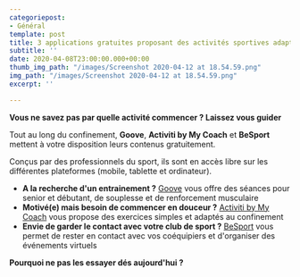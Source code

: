 ```yaml
---
categoriepost:
- Général
template: post
title: 3 applications gratuites proposant des activités sportives adaptées à tous
subtitle: ''
date: 2020-04-08T23:00:00.000+00:00
thumb_img_path: "/images/Screenshot 2020-04-12 at 18.54.59.png"
img_path: "/images/Screenshot 2020-04-12 at 18.54.59.png"
excerpt: ''

---
```

**Vous ne savez pas par quelle activité commencer ? Laissez vous guider**

Tout au long du confinement, **Goove**, **Activiti by My Coach** et **BeSport** mettent à votre disposition leurs contenus gratuitement.

Conçus par des professionnels du sport, ils sont en accès libre sur les différentes plateformes (mobile, tablette et ordinateur).

* **A la recherche d'un entrainement ?** [Goove](https://www.goove.app/free-access/themes) vous offre des séances pour senior et débutant, de souplesse et de renforcement musculaire
* **Motivé(e) mais besoin de commencer en douceur ?** [Activiti by My Coach](https://play.google.com/store/apps/details?id=com.mycoachsport.activiti&hl=en_US) vous propose des exercices simples et adaptés au confinement
* **Envie de garder le contact avec votre club de sport ?** [BeSport](https://play.google.com/store/apps/details?id=com.besport.www.mobile&hl=en_GB) vous permet de rester en contact avec vos coéquipiers et d'organiser des événements virtuels

**Pourquoi ne pas les essayer dés aujourd'hui ?**